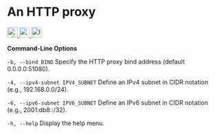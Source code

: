 # An HTTP proxy

[<img alt="github" src="https://img.shields.io/badge/github-xxxbrian%2Ffluxy-8da0cb?style=for-the-badge&logo=github" height="24">
](https://github.com/xxxbrian/fluxy)
[<img alt="crates.io" src="https://img.shields.io/crates/v/fluxy?style=for-the-badge&color=fc8d62&logo=rust" height="24">
](https://crates.io/crates/fluxy)
[<img alt="license" src="https://img.shields.io/crates/l/fluxy?style=for-the-badge&color=4285f4" height="24">
](https://choosealicense.com/licenses/mit)

**Command-Line Options**

`-b, --bind BIND`
Specify the HTTP proxy bind address (default 0.0.0.0:51080).

`-4, --ipv4-subnet IPV4_SUBNET`
Define an IPv4 subnet in CIDR notation (e.g., 192.168.0.0/24).

`-6, --ipv6-subnet IPV6_SUBNET`
Define an IPv6 subnet in CIDR notation (e.g., 2001:db8::/32).

`-h, --help`
Display the help menu.

